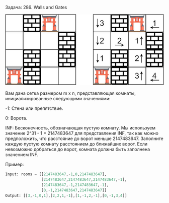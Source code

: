 Задача: 286. Walls and Gates

![photo_2024-10-20 16.47.49.jpeg](photo_2024-10-20%2016.47.49.jpeg)

Вам дана сетка размером m x n, представляющая комнаты, инициализированные следующими значениями:

-1: Стена или препятствие.

0: Ворота.

INF: Бесконечность, обозначающая пустую комнату. Мы используем значение 2^31 - 1 = 2147483647 для представления INF, так как можно предположить, что расстояние до ворот меньше 2147483647.
Заполните каждую пустую комнату расстоянием до ближайших ворот. Если невозможно добраться до ворот, комната должна быть заполнена значением INF.

Пример:
```python
Input: rooms = [[2147483647,-1,0,2147483647],
                [2147483647,2147483647,2147483647,-1],
                [2147483647,-1,2147483647,-1],
                [0,-1,2147483647,2147483647]]
Output: [[3,-1,0,1],[2,2,1,-1],[1,-1,2,-1],[0,-1,3,4]]
```
